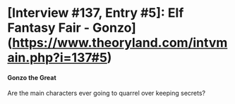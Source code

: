 # [Interview #137, Entry #5]: Elf Fantasy Fair - Gonzo](https://www.theoryland.com/intvmain.php?i=137#5)

#### Gonzo the Great

Are the main characters ever going to quarrel over keeping secrets?

